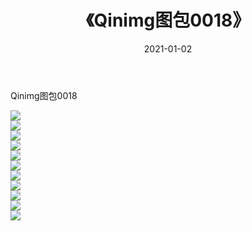 ﻿---
layout: post
title:  《Qinimg图包0018》
date:   2021-01-02
img: http://imgx.orgx.ga/Qinimg图包/Qinimg图包0018/000.jpg
categories: [美女, 清纯, 唯美]
---

Qinimg图包0018

 ![](http://imgx.orgx.ga/Qinimg图包/Qinimg图包0018/001.jpg) <br>![](http://imgx.orgx.ga/Qinimg图包/Qinimg图包0018/002.jpg) <br>![](http://imgx.orgx.ga/Qinimg图包/Qinimg图包0018/003.jpg) <br>![](http://imgx.orgx.ga/Qinimg图包/Qinimg图包0018/004.jpg) <br>![](http://imgx.orgx.ga/Qinimg图包/Qinimg图包0018/005.jpg) <br>![](http://imgx.orgx.ga/Qinimg图包/Qinimg图包0018/006.jpg) <br>![](http://imgx.orgx.ga/Qinimg图包/Qinimg图包0018/007.jpg) <br>![](http://imgx.orgx.ga/Qinimg图包/Qinimg图包0018/008.jpg) <br>![](http://imgx.orgx.ga/Qinimg图包/Qinimg图包0018/009.jpg) <br>![](http://imgx.orgx.ga/Qinimg图包/Qinimg图包0018/010.jpg) <br>![](http://imgx.orgx.ga/Qinimg图包/Qinimg图包0018/011.jpg) <br>